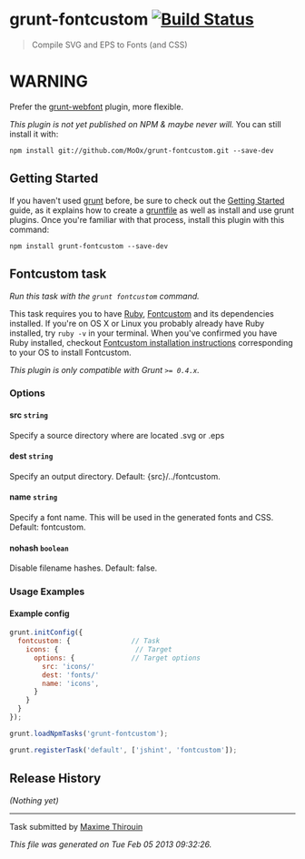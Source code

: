 # grunt-fontcustom [![Build Status](https://secure.travis-ci.org/MoOx/grunt-fontcustom.png?branch=master)](http://travis-ci.org/gruntjs/grunt-fontcustom)

> Compile SVG and EPS to Fonts (and CSS)

# WARNING

Prefer the [grunt-webfont](https://github.com/sapegin/grunt-webfont) plugin, more flexible.

*This plugin is not yet published on NPM & maybe never will.*
You can still install it with:

```shell
npm install git://github.com/MoOx/grunt-fontcustom.git --save-dev
```


## Getting Started
If you haven't used [grunt][] before, be sure to check out the [Getting Started][] guide, as it explains how to create a [gruntfile][Getting Started] as well as install and use grunt plugins. Once you're familiar with that process, install this plugin with this command:

```shell
npm install grunt-fontcustom --save-dev
```

[grunt]: http://gruntjs.com/
[Getting Started]: https://github.com/gruntjs/grunt/blob/devel/docs/getting_started.md


## Fontcustom task
_Run this task with the `grunt fontcustom` command._

This task requires you to have [Ruby](http://www.ruby-lang.org/en/downloads/), [Fontcustom](http://fontcustom.github.com/fontcustom/) and its dependencies installed. If you're on OS X or Linux you probably already have Ruby installed, try `ruby -v` in your terminal. When you've confirmed you have Ruby installed, checkout [Fontcustom installation instructions](http://fontcustom.github.com/fontcustom/#installation) corresponding to your OS to install Fontcustom.

_This plugin is only compatible with Grunt `>= 0.4.x`._

### Options

#### src ```string```

Specify a source directory where are located .svg or .eps

#### dest ```string```

Specify an output directory. Default: {src}/../fontcustom.

#### name ```string```

Specify a font name. This will be used in the generated fonts and CSS. Default: fontcustom.

#### nohash ```boolean```

Disable filename hashes. Default: false.

[config]: http://fontcustom.github.com/fontcustom/#usage

### Usage Examples

#### Example config

```javascript
grunt.initConfig({
  fontcustom: {               // Task
    icons: {                   // Target
      options: {              // Target options
        src: 'icons/'
        dest: 'fonts/'
        name: 'icons',
      }
    }
  }
});

grunt.loadNpmTasks('grunt-fontcustom');

grunt.registerTask('default', ['jshint', 'fontcustom']);
```


## Release History

_(Nothing yet)_


---

Task submitted by [Maxime Thirouin](http://github.com/MoOx)

*This file was generated on Tue Feb 05 2013 09:32:26.*
